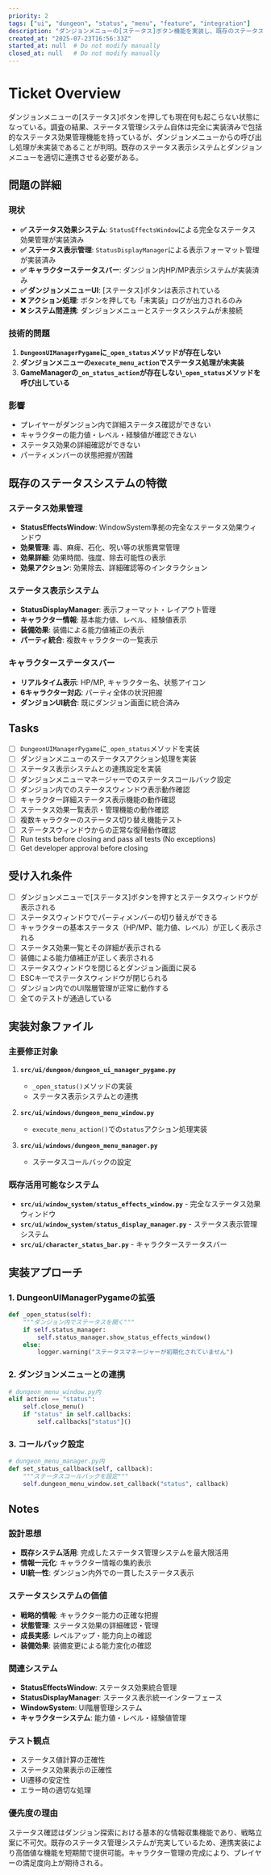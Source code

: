 ```yaml
---
priority: 2
tags: ["ui", "dungeon", "status", "menu", "feature", "integration"]
description: "ダンジョンメニューの[ステータス]ボタン機能を実装し、既存のステータス管理システムと連携"
created_at: "2025-07-23T16:56:33Z"
started_at: null  # Do not modify manually
closed_at: null   # Do not modify manually
---
```


# Ticket Overview

ダンジョンメニューの[ステータス]ボタンを押しても現在何も起こらない状態になっている。調査の結果、ステータス管理システム自体は完全に実装済みで包括的なステータス効果管理機能を持っているが、ダンジョンメニューからの呼び出し処理が未実装であることが判明。既存のステータス表示システムとダンジョンメニューを適切に連携させる必要がある。

## 問題の詳細

### 現状
- **✅ ステータス効果システム**: `StatusEffectsWindow`による完全なステータス効果管理が実装済み
- **✅ ステータス表示管理**: `StatusDisplayManager`による表示フォーマット管理が実装済み
- **✅ キャラクターステータスバー**: ダンジョン内HP/MP表示システムが実装済み
- **✅ ダンジョンメニューUI**: [ステータス]ボタンは表示されている
- **❌ アクション処理**: ボタンを押しても「未実装」ログが出力されるのみ
- **❌ システム間連携**: ダンジョンメニューとステータスシステムが未接続

### 技術的問題
1. **`DungeonUIManagerPygame`に`_open_status`メソッドが存在しない**
2. **ダンジョンメニューの`execute_menu_action`でステータス処理が未実装**
3. **GameManagerの`_on_status_action`が存在しない`_open_status`メソッドを呼び出している**

### 影響
- プレイヤーがダンジョン内で詳細ステータス確認ができない
- キャラクターの能力値・レベル・経験値が確認できない
- ステータス効果の詳細確認ができない
- パーティメンバーの状態把握が困難

## 既存のステータスシステムの特徴

### ステータス効果管理
- **StatusEffectsWindow**: WindowSystem準拠の完全なステータス効果ウィンドウ
- **効果管理**: 毒、麻痺、石化、呪い等の状態異常管理
- **効果詳細**: 効果時間、強度、除去可能性の表示
- **効果アクション**: 効果除去、詳細確認等のインタラクション

### ステータス表示システム
- **StatusDisplayManager**: 表示フォーマット・レイアウト管理
- **キャラクター情報**: 基本能力値、レベル、経験値表示
- **装備効果**: 装備による能力値補正の表示
- **パーティ統合**: 複数キャラクターの一覧表示

### キャラクターステータスバー
- **リアルタイム表示**: HP/MP, キャラクター名、状態アイコン
- **6キャラクター対応**: パーティ全体の状況把握
- **ダンジョンUI統合**: 既にダンジョン画面に統合済み

## Tasks

- [ ] `DungeonUIManagerPygame`に`_open_status`メソッドを実装
- [ ] ダンジョンメニューのステータスアクション処理を実装
- [ ] ステータス表示システムとの連携設定を実装
- [ ] ダンジョンメニューマネージャーでのステータスコールバック設定
- [ ] ダンジョン内でのステータスウィンドウ表示動作確認
- [ ] キャラクター詳細ステータス表示機能の動作確認
- [ ] ステータス効果一覧表示・管理機能の動作確認
- [ ] 複数キャラクターのステータス切り替え機能テスト
- [ ] ステータスウィンドウからの正常な復帰動作確認
- [ ] Run tests before closing and pass all tests (No exceptions)
- [ ] Get developer approval before closing

## 受け入れ条件

- [ ] ダンジョンメニューで[ステータス]ボタンを押すとステータスウィンドウが表示される
- [ ] ステータスウィンドウでパーティメンバーの切り替えができる
- [ ] キャラクターの基本ステータス（HP/MP、能力値、レベル）が正しく表示される
- [ ] ステータス効果一覧とその詳細が表示される
- [ ] 装備による能力値補正が正しく表示される
- [ ] ステータスウィンドウを閉じるとダンジョン画面に戻る
- [ ] ESCキーでステータスウィンドウが閉じられる
- [ ] ダンジョン内でのUI階層管理が正常に動作する
- [ ] 全てのテストが通過している

## 実装対象ファイル

### 主要修正対象
1. **`src/ui/dungeon/dungeon_ui_manager_pygame.py`**
   - `_open_status()`メソッドの実装
   - ステータス表示システムとの連携

2. **`src/ui/windows/dungeon_menu_window.py`**  
   - `execute_menu_action()`での`status`アクション処理実装

3. **`src/ui/windows/dungeon_menu_manager.py`**
   - ステータスコールバックの設定

### 既存活用可能なシステム
- **`src/ui/window_system/status_effects_window.py`** - 完全なステータス効果ウィンドウ
- **`src/ui/window_system/status_display_manager.py`** - ステータス表示管理システム
- **`src/ui/character_status_bar.py`** - キャラクターステータスバー

## 実装アプローチ

### 1. DungeonUIManagerPygameの拡張
```python
def _open_status(self):
    """ダンジョン内でステータスを開く"""
    if self.status_manager:
        self.status_manager.show_status_effects_window()
    else:
        logger.warning("ステータスマネージャーが初期化されていません")
```

### 2. ダンジョンメニューとの連携
```python
# dungeon_menu_window.py内
elif action == "status":
    self.close_menu()
    if "status" in self.callbacks:
        self.callbacks["status"]()
```

### 3. コールバック設定
```python
# dungeon_menu_manager.py内
def set_status_callback(self, callback):
    """ステータスコールバックを設定"""
    self.dungeon_menu_window.set_callback("status", callback)
```

## Notes

### 設計思想
- **既存システム活用**: 完成したステータス管理システムを最大限活用
- **情報一元化**: キャラクター情報の集約表示
- **UI統一性**: ダンジョン内外での一貫したステータス表示

### ステータスシステムの価値
- **戦略的情報**: キャラクター能力の正確な把握
- **状態管理**: ステータス効果の詳細確認・管理
- **成長実感**: レベルアップ・能力向上の確認
- **装備効果**: 装備変更による能力変化の確認

### 関連システム
- **StatusEffectsWindow**: ステータス効果統合管理
- **StatusDisplayManager**: ステータス表示統一インターフェース
- **WindowSystem**: UI階層管理システム
- **キャラクターシステム**: 能力値・レベル・経験値管理

### テスト観点
- ステータス値計算の正確性
- ステータス効果表示の正確性
- UI遷移の安定性
- エラー時の適切な処理

### 優先度の理由
ステータス確認はダンジョン探索における基本的な情報収集機能であり、戦略立案に不可欠。既存のステータス管理システムが充実しているため、連携実装により高価値な機能を短期間で提供可能。キャラクター管理の完成により、プレイヤーの満足度向上が期待される。
